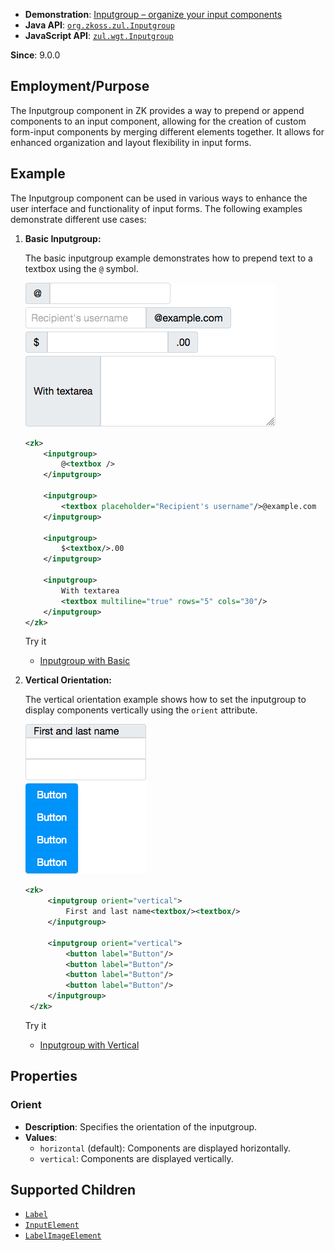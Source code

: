 
- **Demonstration**: [Inputgroup – organize your input components](https://blog.zkoss.org/2019/08/16/zk-9-preview-inputgroup-organize-your-input-components)
- **Java API**: [`org.zkoss.zul.Inputgroup`](https://www.zkoss.org/javadoc/latest/zk/org/zkoss/zul/Inputgroup.html)
- **JavaScript API**: [`zul.wgt.Inputgroup`](https://www.zkoss.org/javadoc/latest/jsdoc/classes/zul.wgt.Inputgroup.html)

**Since**: 9.0.0

## Employment/Purpose
The Inputgroup component in ZK provides a way to prepend or append components to an input component, allowing for the creation of custom form-input components by merging different elements together. It allows for enhanced organization and layout flexibility in input forms.

## Example
The Inputgroup component can be used in various ways to enhance the user interface and functionality of input forms. The following examples demonstrate different use cases:

1. **Basic Inputgroup:**
   
   The basic inputgroup example demonstrates how to prepend text to a textbox using the `@` symbol.

   ![Inputgroup_basic](images/Inputgroup_basic.png)

   ```xml
   <zk>
       <inputgroup>
           @<textbox />
       </inputgroup>
       
       <inputgroup>
           <textbox placeholder="Recipient's username"/>@example.com
       </inputgroup>
       
       <inputgroup>
           $<textbox/>.00
       </inputgroup>
       
       <inputgroup>
           With textarea
           <textbox multiline="true" rows="5" cols="30"/>
       </inputgroup>
   </zk>
   ```

   Try it

   * [Inputgroup with Basic](https://zkfiddle.org/sample/3j1g0he/1-ZK-Component-Reference-Inputgroup-Basic-Example?v=latest&t=Iceblue_Compact)

2. **Vertical Orientation:**
   
   The vertical orientation example shows how to set the inputgroup to display components vertically using the `orient` attribute.

   ![Inputgroup_vertical](images/Inputgroup_vertical.png)

   ```xml
   <zk>
        <inputgroup orient="vertical">
            First and last name<textbox/><textbox/>
        </inputgroup>
        
        <inputgroup orient="vertical">
            <button label="Button"/>
            <button label="Button"/>
            <button label="Button"/>
            <button label="Button"/>
        </inputgroup>
    </zk>
   ```

   Try it

   * [Inputgroup with Vertical](https://zkfiddle.org/sample/35fiuq3/1-ZK-Component-Reference-Inputgroup-Vertical-Example?v=latest&t=Iceblue_Compact)

## Properties
### Orient
- **Description**: Specifies the orientation of the inputgroup.
- **Values**:
  - `horizontal` (default): Components are displayed horizontally.
  - `vertical`: Components are displayed vertically.

## Supported Children
- [`Label`](label)
- [`InputElement`](inputelement)
- [`LabelImageElement`](labelimageelement)
